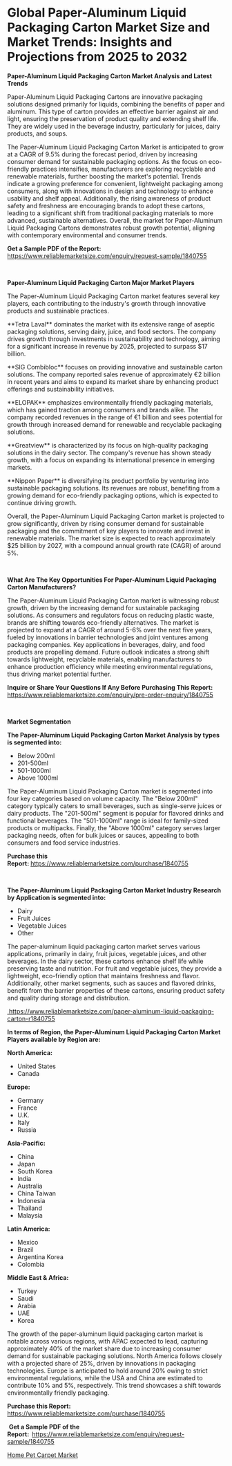 <p><h1>Global Paper-Aluminum Liquid Packaging Carton Market Size and Market Trends: Insights and Projections from 2025 to 2032</h1></p><p><strong>Paper-Aluminum Liquid Packaging Carton Market Analysis and Latest Trends</strong></p>
<p><p>Paper-Aluminum Liquid Packaging Cartons are innovative packaging solutions designed primarily for liquids, combining the benefits of paper and aluminum. This type of carton provides an effective barrier against air and light, ensuring the preservation of product quality and extending shelf life. They are widely used in the beverage industry, particularly for juices, dairy products, and soups.</p><p>The Paper-Aluminum Liquid Packaging Carton Market is anticipated to grow at a CAGR of 9.5% during the forecast period, driven by increasing consumer demand for sustainable packaging options. As the focus on eco-friendly practices intensifies, manufacturers are exploring recyclable and renewable materials, further boosting the market's potential. Trends indicate a growing preference for convenient, lightweight packaging among consumers, along with innovations in design and technology to enhance usability and shelf appeal. Additionally, the rising awareness of product safety and freshness are encouraging brands to adopt these cartons, leading to a significant shift from traditional packaging materials to more advanced, sustainable alternatives. Overall, the market for Paper-Aluminum Liquid Packaging Cartons demonstrates robust growth potential, aligning with contemporary environmental and consumer trends.</p></p>
<p><strong>Get a Sample PDF of the Report:&nbsp;</strong> <a href="https://www.reliablemarketsize.com/enquiry/request-sample/1840755?utm_campaign=2392&utm_medium=2&utm_source=Github&utm_content=ia&utm_term=10022025&utm_id=paper-aluminum-liquid-packaging-carton">https://www.reliablemarketsize.com/enquiry/request-sample/1840755</a></p>
<p>&nbsp;</p>
<p><strong>Paper-Aluminum Liquid Packaging Carton Major Market Players</strong></p>
<p><p>The Paper-Aluminum Liquid Packaging Carton market features several key players, each contributing to the industry's growth through innovative products and sustainable practices. </p><p>**Tetra Laval** dominates the market with its extensive range of aseptic packaging solutions, serving dairy, juice, and food sectors. The company drives growth through investments in sustainability and technology, aiming for a significant increase in revenue by 2025, projected to surpass $17 billion.</p><p>**SIG Combibloc** focuses on providing innovative and sustainable carton solutions. The company reported sales revenue of approximately €2 billion in recent years and aims to expand its market share by enhancing product offerings and sustainability initiatives. </p><p>**ELOPAK** emphasizes environmentally friendly packaging materials, which has gained traction among consumers and brands alike. The company recorded revenues in the range of €1 billion and sees potential for growth through increased demand for renewable and recyclable packaging solutions.</p><p>**Greatview** is characterized by its focus on high-quality packaging solutions in the dairy sector. The company's revenue has shown steady growth, with a focus on expanding its international presence in emerging markets.</p><p>**Nippon Paper** is diversifying its product portfolio by venturing into sustainable packaging solutions. Its revenues are robust, benefiting from a growing demand for eco-friendly packaging options, which is expected to continue driving growth.</p><p>Overall, the Paper-Aluminum Liquid Packaging Carton market is projected to grow significantly, driven by rising consumer demand for sustainable packaging and the commitment of key players to innovate and invest in renewable materials. The market size is expected to reach approximately $25 billion by 2027, with a compound annual growth rate (CAGR) of around 5%.</p></p>
<p>&nbsp;</p>
<p><strong>What Are The Key Opportunities For Paper-Aluminum Liquid Packaging Carton Manufacturers?</strong></p>
<p><p>The Paper-Aluminum Liquid Packaging Carton market is witnessing robust growth, driven by the increasing demand for sustainable packaging solutions. As consumers and regulators focus on reducing plastic waste, brands are shifting towards eco-friendly alternatives. The market is projected to expand at a CAGR of around 5-6% over the next five years, fueled by innovations in barrier technologies and joint ventures among packaging companies. Key applications in beverages, dairy, and food products are propelling demand. Future outlook indicates a strong shift towards lightweight, recyclable materials, enabling manufacturers to enhance production efficiency while meeting environmental regulations, thus driving market potential further.</p></p>
<p><strong>Inquire or Share Your Questions If Any Before Purchasing This Report:</strong> <a href="https://www.reliablemarketsize.com/enquiry/pre-order-enquiry/1840755?utm_campaign=2392&utm_medium=2&utm_source=Github&utm_content=ia&utm_term=10022025&utm_id=paper-aluminum-liquid-packaging-carton">https://www.reliablemarketsize.com/enquiry/pre-order-enquiry/1840755</a></p>
<p>&nbsp;</p>
<p><strong>Market Segmentation</strong></p>
<p><strong>The Paper-Aluminum Liquid Packaging Carton Market Analysis by types is segmented into:</strong></p>
<p><ul><li>Below 200ml</li><li>201-500ml</li><li>501-1000ml</li><li>Above 1000ml</li></ul></p>
<p><p>The Paper-Aluminum Liquid Packaging Carton market is segmented into four key categories based on volume capacity. The "Below 200ml" category typically caters to small beverages, such as single-serve juices or dairy products. The "201-500ml" segment is popular for flavored drinks and functional beverages. The "501-1000ml" range is ideal for family-sized products or multipacks. Finally, the "Above 1000ml" category serves larger packaging needs, often for bulk juices or sauces, appealing to both consumers and food service industries.</p></p>
<p><strong>Purchase this Report:&nbsp;</strong><a href="https://www.reliablemarketsize.com/purchase/1840755?utm_campaign=2392&utm_medium=2&utm_source=Github&utm_content=ia&utm_term=10022025&utm_id=paper-aluminum-liquid-packaging-carton">https://www.reliablemarketsize.com/purchase/1840755</a></p>
<p>&nbsp;</p>
<p><strong>The Paper-Aluminum Liquid Packaging Carton Market Industry Research by Application is segmented into:</strong></p>
<p><ul><li>Dairy</li><li>Fruit Juices</li><li>Vegetable Juices</li><li>Other</li></ul></p>
<p><p>The paper-aluminum liquid packaging carton market serves various applications, primarily in dairy, fruit juices, vegetable juices, and other beverages. In the dairy sector, these cartons enhance shelf life while preserving taste and nutrition. For fruit and vegetable juices, they provide a lightweight, eco-friendly option that maintains freshness and flavor. Additionally, other market segments, such as sauces and flavored drinks, benefit from the barrier properties of these cartons, ensuring product safety and quality during storage and distribution.</p></p>
<p><a href="https://www.reliablemarketsize.com/paper-aluminum-liquid-packaging-carton-r1840755?utm_campaign=2392&utm_medium=2&utm_source=Github&utm_content=ia&utm_term=10022025&utm_id=paper-aluminum-liquid-packaging-carton">&nbsp;https://www.reliablemarketsize.com/paper-aluminum-liquid-packaging-carton-r1840755</a></p>
<p><strong>In terms of Region, the Paper-Aluminum Liquid Packaging Carton Market Players available by Region are:</strong></p>
<p>
    <p> <strong> North America: </strong>
        <ul>
            <li>United States</li>
            <li>Canada</li>
        </ul>
        </p> 
    <p> <strong> Europe: </strong>
        <ul>
            <li>Germany</li>
            <li>France</li>
            <li>U.K.</li>
            <li>Italy</li>
            <li>Russia</li>
        </ul>
        </p> 
    <p> <strong> Asia-Pacific: </strong>
        <ul>
            <li>China</li>
            <li>Japan</li>
            <li>South Korea</li>
            <li>India</li>
            <li>Australia</li>
            <li>China Taiwan</li>
            <li>Indonesia</li>
            <li>Thailand</li>
            <li>Malaysia</li>
        </ul>
        </p> 
    <p> <strong> Latin America: </strong>
        <ul>
            <li>Mexico</li>
            <li>Brazil</li>
            <li>Argentina Korea</li>
            <li>Colombia</li>
        </ul>
        </p> 
    <p> <strong> Middle East & Africa: </strong>
        <ul>
            <li>Turkey</li>
            <li>Saudi</li>
            <li>Arabia</li>
            <li>UAE</li>
            <li>Korea</li>
        </ul>
    </p>
    </p>
<p><p>The growth of the paper-aluminum liquid packaging carton market is notable across various regions, with APAC expected to lead, capturing approximately 40% of the market share due to increasing consumer demand for sustainable packaging solutions. North America follows closely with a projected share of 25%, driven by innovations in packaging technologies. Europe is anticipated to hold around 20% owing to strict environmental regulations, while the USA and China are estimated to contribute 10% and 5%, respectively. This trend showcases a shift towards environmentally friendly packaging.</p></p>
<p><strong>Purchase this Report: </strong><a href="https://www.reliablemarketsize.com/purchase/1840755?utm_campaign=2392&utm_medium=2&utm_source=Github&utm_content=ia&utm_term=10022025&utm_id=paper-aluminum-liquid-packaging-carton">https://www.reliablemarketsize.com/purchase/1840755</a></p>
<p>&nbsp;<strong>Get a Sample PDF of the Report:&nbsp;&nbsp;</strong><a href="https://www.reliablemarketsize.com/enquiry/request-sample/1840755?utm_campaign=2392&utm_medium=2&utm_source=Github&utm_content=ia&utm_term=10022025&utm_id=paper-aluminum-liquid-packaging-carton">https://www.reliablemarketsize.com/enquiry/request-sample/1840755</a></p>
<p><strong></strong></p>
<p><p><a href="https://github.com/lvaill871987/Market-Research-Report-List-1/blob/main/home-pet-carpet-market.md?utm_campaign=2392&utm_medium=2&utm_source=Github&utm_content=ia&utm_term=10022025&utm_id=paper-aluminum-liquid-packaging-carton">Home Pet Carpet Market</a></p></p>